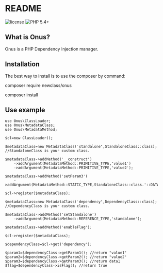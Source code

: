 README
======

![license](https://img.shields.io/packagist/l/bafs/via.svg?style=flat-square)
![PHP 5.4+](https://img.shields.io/badge/PHP-5.4+-brightgreen.svg?style=flat-square)

What is Onus?
-----------------

Onus is a PHP Dependency Injection manager.

Installation
------------

The best way to install is to use the composer by command:

composer require newclass/onus

composer install

Use example
------------
    
    use Onus\ClassLoader;
    use Onus\MetadataClass;
    use Onus\MetadataMethod;

    $cl=new ClassLoader();

    $metadataClass=new MetadataClass('standalone',StandaloneClass::class); //StandaloneClass is your custom class.

    $metadataClass->addMethod('__construct')
        ->addArgument(MetadataMethod::PRIMITIVE_TYPE,'value1')
        ->addArgument(MetadataMethod::PRIMITIVE_TYPE,'value2');

    $metadataClass->addMethod('setParam3')
        ->addArgument(MetadataMethod::STATIC_TYPE,StandaloneClass::class.'::DATA');

    $cl->register($metadataClass);

    $metadataClass=new MetadataClass('dependency',DependencyClass::class); //DependencyClass is your custom class.

    $metadataClass->addMethod('setStandalone')
        ->addArgument(MetadataMethod::REFERENCE_TYPE,'standalone');

    $metadataClass->addMethod('enableFlag');

    $cl->register($metadataClass);

    $dependencyClass=$cl->get('dependency');

    $param1=$dependencyClass->getParam1(); //return "value1"
    $param2=$dependencyClass->getParam2(); //return "value2"
    $param3=$dependencyClass->getParam3(); //return data1
    $flag=$dependencyClass->isFlag(); //return true
